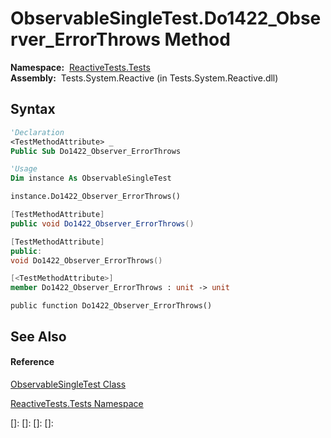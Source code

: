 # ObservableSingleTest.Do1422\_Observer\_ErrorThrows Method

**Namespace:**  [ReactiveTests.Tests](ReactiveTests.Tests\ReactiveTests.Tests.md)  
**Assembly:**  Tests.System.Reactive (in Tests.System.Reactive.dll)

## Syntax

```vb
'Declaration
<TestMethodAttribute> _
Public Sub Do1422_Observer_ErrorThrows
```

```vb
'Usage
Dim instance As ObservableSingleTest

instance.Do1422_Observer_ErrorThrows()
```

```csharp
[TestMethodAttribute]
public void Do1422_Observer_ErrorThrows()
```

```c++
[TestMethodAttribute]
public:
void Do1422_Observer_ErrorThrows()
```

```fsharp
[<TestMethodAttribute>]
member Do1422_Observer_ErrorThrows : unit -> unit 
```

```jscript
public function Do1422_Observer_ErrorThrows()
```

## See Also

#### Reference

[ObservableSingleTest Class](ObservableSingleTest\ObservableSingleTest.md)

[ReactiveTests.Tests Namespace](ReactiveTests.Tests\ReactiveTests.Tests.md)

[]: 
[]: 
[]: 
[]: 